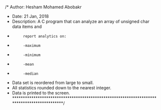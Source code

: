 /* Author: Hesham Mohamed Abobakr
 * Date: 21 Jan, 2018
 * Description: A C program that can analyze an array of unsigned char data items and       
 * 	    	report analytics on:
 * 			-maximum
 *			-minimum
 *			-mean
 *			-median 
 * Data set is reordered from large to small. 
 * All statistics rounded down to the nearest integer. 
 * Data is printed to the screen.
 ********************************************************************************************/
